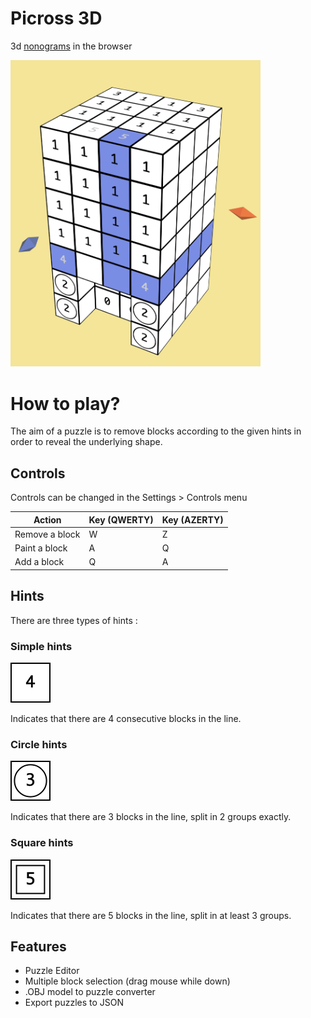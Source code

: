 # Picross 3D

3d [nonograms](https://www.wikiwand.com/en/Nonogram) in the browser

[<img src='res/imgs/chair.png' alt='Demo puzzle' width='400'/>](https://nathsou.github.io/Picross3D/dist/index.html)

# How to play?

The aim of a puzzle is to remove blocks according to the given hints in order to reveal the underlying shape.

## Controls

Controls can be changed in the Settings > Controls menu

| Action         | Key (QWERTY) | Key (AZERTY) |
|----------------|--------------|--------------|
| Remove a block | W            | Z            |
| Paint a block  | A            | Q            |
| Add a block    | Q            | A            |

## Hints

There are three types of hints :

### Simple hints

<img src='res/imgs/simple_hint.png' alt='Simple hint' width='64'/>

Indicates that there are 4 consecutive blocks in the line.

### Circle hints

<img src='res/imgs/circle_hint.png' alt='Circle hint' width='64'/>

Indicates that there are 3 blocks in the line, split in 2 groups exactly. 

### Square hints

<img src='res/imgs/square_hint.png' alt='Square hint' width='64'/>

Indicates that there are 5 blocks in the line, split in at least 3 groups.

## Features

- Puzzle Editor
- Multiple block selection (drag mouse while down)
- .OBJ model to puzzle converter
- Export puzzles to JSON
